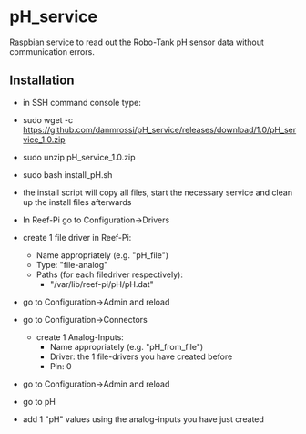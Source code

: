 # pH_service
Raspbian service to read out the Robo-Tank pH sensor data without communication errors.

## Installation

 - in SSH command console type:
 - sudo wget -c https://github.com/danmrossi/pH_service/releases/download/1.0/pH_service_1.0.zip
 - sudo unzip pH_service_1.0.zip
 - sudo bash install_pH.sh
 
 - the install script will copy all files, start the necessary service and clean up the install files afterwards
 
 - In Reef-Pi go to Configuration->Drivers
 - create 1 file driver in Reef-Pi:
	- Name appropriately (e.g. "pH_file")
	- Type: "file-analog"
	- Paths (for each filedriver respectively):
		- "/var/lib/reef-pi/pH/pH.dat"
		
 - go to Configuration->Admin and reload
 - go to Configuration->Connectors
	- create 1 Analog-Inputs:
		- Name appropriately (e.g. "pH_from_file")
		- Driver: the 1 file-drivers you have created before
		- Pin: 0
 - go to Configuration->Admin and reload
 - go to pH
 - add 1 "pH" values using the analog-inputs you have just created

